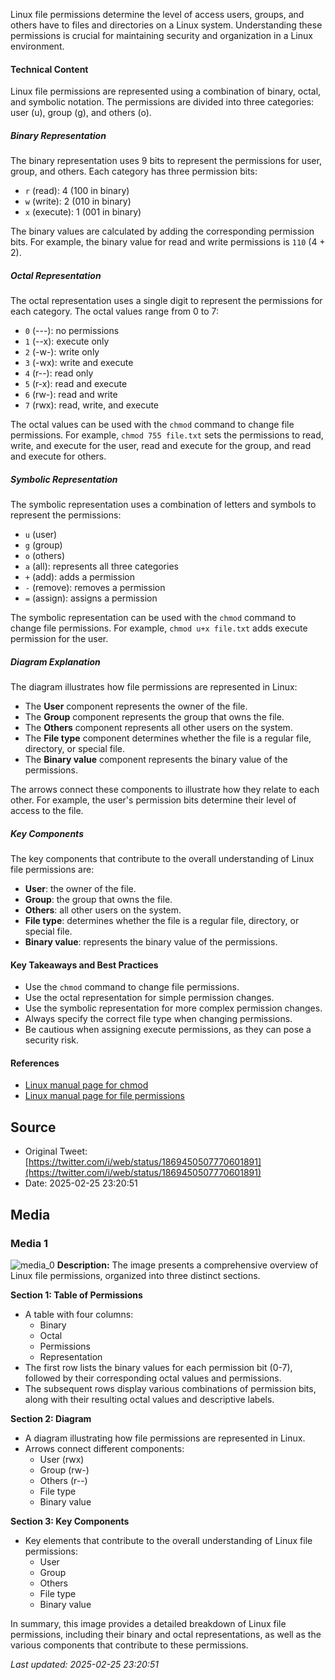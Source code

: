Linux file permissions determine the level of access users, groups, and others have to files and directories on a Linux system. Understanding these permissions is crucial for maintaining security and organization in a Linux environment.

#### Technical Content
Linux file permissions are represented using a combination of binary, octal, and symbolic notation. The permissions are divided into three categories: user (u), group (g), and others (o).

##### Binary Representation
The binary representation uses 9 bits to represent the permissions for user, group, and others. Each category has three permission bits:
* `r` (read): 4 (100 in binary)
* `w` (write): 2 (010 in binary)
* `x` (execute): 1 (001 in binary)

The binary values are calculated by adding the corresponding permission bits. For example, the binary value for read and write permissions is `110` (4 + 2).

##### Octal Representation
The octal representation uses a single digit to represent the permissions for each category. The octal values range from 0 to 7:
* `0` (---): no permissions
* `1` (--x): execute only
* `2` (-w-): write only
* `3` (-wx): write and execute
* `4` (r--): read only
* `5` (r-x): read and execute
* `6` (rw-): read and write
* `7` (rwx): read, write, and execute

The octal values can be used with the `chmod` command to change file permissions. For example, `chmod 755 file.txt` sets the permissions to read, write, and execute for the user, read and execute for the group, and read and execute for others.

##### Symbolic Representation
The symbolic representation uses a combination of letters and symbols to represent the permissions:
* `u` (user)
* `g` (group)
* `o` (others)
* `a` (all): represents all three categories
* `+` (add): adds a permission
* `-` (remove): removes a permission
* `=` (assign): assigns a permission

The symbolic representation can be used with the `chmod` command to change file permissions. For example, `chmod u+x file.txt` adds execute permission for the user.

##### Diagram Explanation
The diagram illustrates how file permissions are represented in Linux:
* The **User** component represents the owner of the file.
* The **Group** component represents the group that owns the file.
* The **Others** component represents all other users on the system.
* The **File type** component determines whether the file is a regular file, directory, or special file.
* The **Binary value** component represents the binary value of the permissions.

The arrows connect these components to illustrate how they relate to each other. For example, the user's permission bits determine their level of access to the file.

##### Key Components
The key components that contribute to the overall understanding of Linux file permissions are:
* **User**: the owner of the file.
* **Group**: the group that owns the file.
* **Others**: all other users on the system.
* **File type**: determines whether the file is a regular file, directory, or special file.
* **Binary value**: represents the binary value of the permissions.

#### Key Takeaways and Best Practices
* Use the `chmod` command to change file permissions.
* Use the octal representation for simple permission changes.
* Use the symbolic representation for more complex permission changes.
* Always specify the correct file type when changing permissions.
* Be cautious when assigning execute permissions, as they can pose a security risk.

#### References
* [Linux manual page for chmod](https://man7.org/linux/man-pages/man1/chmod.1.html)
* [Linux manual page for file permissions](https://man7.org/linux/man-pages/man7/inode.7.html)
## Source

- Original Tweet: [https://twitter.com/i/web/status/1869450507770601891](https://twitter.com/i/web/status/1869450507770601891)
- Date: 2025-02-25 23:20:51


## Media

### Media 1
![media_0](./media_0.jpg)
**Description:** The image presents a comprehensive overview of Linux file permissions, organized into three distinct sections.

**Section 1: Table of Permissions**

* A table with four columns:
	+ Binary
	+ Octal
	+ Permissions
	+ Representation
* The first row lists the binary values for each permission bit (0-7), followed by their corresponding octal values and permissions.
* The subsequent rows display various combinations of permission bits, along with their resulting octal values and descriptive labels.

**Section 2: Diagram**

* A diagram illustrating how file permissions are represented in Linux.
* Arrows connect different components:
	+ User (rwx)
	+ Group (rw-)
	+ Others (r--)
	+ File type
	+ Binary value

**Section 3: Key Components**

* Key elements that contribute to the overall understanding of Linux file permissions:
	+ User
	+ Group
	+ Others
	+ File type
	+ Binary value

In summary, this image provides a detailed breakdown of Linux file permissions, including their binary and octal representations, as well as the various components that contribute to these permissions.

*Last updated: 2025-02-25 23:20:51*